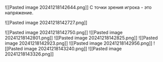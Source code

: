 ![[Pasted image 20241218142644.png]]
С точки зрения игрока - это напряжение.

![[Pasted image 20241218142727.png]]

![[Pasted image 20241218142750.png]]
![[Pasted image 20241218142801.png]]
![[Pasted image 20241218142825.png]]
![[Pasted image 20241218142923.png]]
![[Pasted image 20241218142956.png]]
![[Pasted image 20241218143240.png]]
![[Pasted image 20241218143326.png]]
